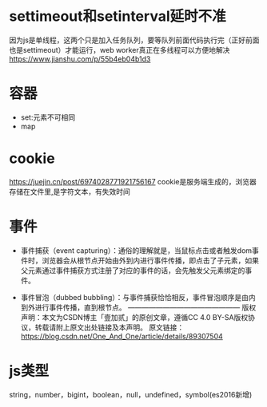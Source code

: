 # settimeout和setinterval延时不准
因为js是单线程，这两个只是加入任务队列，要等队列前面代码执行完（正好前面也是settimeout）才能运行，web worker真正在多线程可以方便地解决
https://www.jianshu.com/p/55b4eb04b1d3

# 容器
- set:元素不可相同
- map
  
# cookie
https://juejin.cn/post/6974028771921756167
cookie是服务端生成的，浏览器存储在文件里,是字符文本，有失效时间

# 事件
- 事件捕获（event  capturing）：通俗的理解就是，当鼠标点击或者触发dom事件时，浏览器会从根节点开始由外到内进行事件传播，即点击了子元素，如果父元素通过事件捕获方式注册了对应的事件的话，会先触发父元素绑定的事件。

- 事件冒泡（dubbed  bubbling）：与事件捕获恰恰相反，事件冒泡顺序是由内到外进行事件传播，直到根节点。
————————————————
版权声明：本文为CSDN博主「壹加贰」的原创文章，遵循CC 4.0 BY-SA版权协议，转载请附上原文出处链接及本声明。
原文链接：https://blog.csdn.net/One_And_One/article/details/89307504

# js类型
string，number，bigint，boolean，null，undefined，symbol(es2016新增)